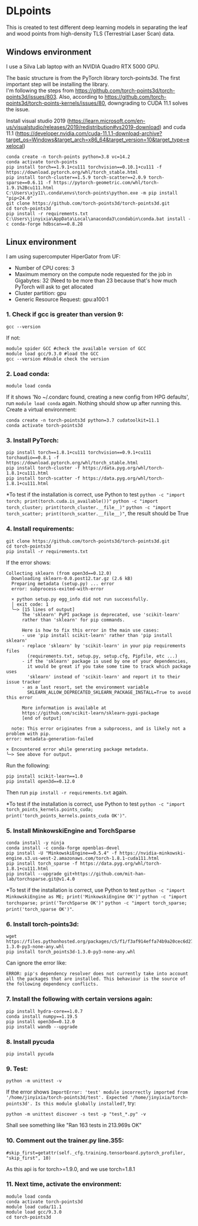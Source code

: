 # DLpoints

This is created to test different deep learning models in separating the leaf and wood points from high-density TLS (Terrestrial Laser Scan) data.

## Windows environment
I use a Silva Lab laptop with an NVIDIA Quadro RTX 5000 GPU.

The basic structure is from the PyTorch library torch-points3d. The first important step will be installing the library.\
I'm following the steps from https://github.com/torch-points3d/torch-points3d/issues/803. Also, according to https://github.com/torch-points3d/torch-points-kernels/issues/80, downgrading to CUDA 11.1 solves the issue. 

Install visual studio 2019 (https://learn.microsoft.com/en-us/visualstudio/releases/2019/redistribution#vs2019-download) and cuda 11.1 (https://developer.nvidia.com/cuda-11.1.1-download-archive?target_os=Windows&target_arch=x86_64&target_version=10&target_type=exelocal)
```
conda create -n torch-points python=3.8 vc=14.2
conda activate torch-points
pip install torch==1.9.1+cu111 torchvision==0.10.1+cu111 -f https://download.pytorch.org/whl/torch_stable.html
pip install torch-cluster==1.5.9 torch-scatter==2.0.9 torch-sparse==0.6.11 -f https://pytorch-geometric.com/whl/torch-1.9.1%2Bcu111.html
C:\Users\xjy11\.conda\envs\torch-points\python.exe -m pip install "pip<24.0"
git clone https://github.com/torch-points3d/torch-points3d.git
cd torch-points3d
pip install -r requirements.txt
C:\Users\jinyixia\AppData\Local\anaconda3\condabin\conda.bat install -c conda-forge hdbscan==0.8.28
```

## Linux environment
I am using supercomputer HiperGator from UF:
- Number of CPU cores: 3
- Maximum memory on the compute node requested for the job in Gigabytes: 32 (Need to be more than 23 because that's how much PyTorch will ask to get allocated
- Cluster partition: gpu
- Generic Resource Request: gpu:a100:1

### 1. Check if gcc is greater than version 9:
```
gcc --version
```
If not:
```
module spider GCC #check the available version of GCC
module load gcc/9.3.0 #load the GCC
gcc --version #double check the version
```
### 2. Load conda:
```
module load conda
```
If it shows 'No ~/.condarc found, creating a new config from HPG defaults', run ```module load conda``` again. Nothing should show up after running this.\
Create a virtual environment:
```
conda create -n torch-points3d python=3.7 cudatoolkit=11.1
conda activate torch-points3d
```
### 3. Install PyTorch:
```
pip install torch==1.8.1+cu111 torchvision==0.9.1+cu111 torchaudio==0.8.1 -f https://download.pytorch.org/whl/torch_stable.html
pip install torch-cluster -f https://data.pyg.org/whl/torch-1.8.1+cu111.html
pip install torch-scatter -f https://data.pyg.org/whl/torch-1.8.1+cu111.html
```
*To test if the installation is correct, use Python to test ```python -c "import torch; print(torch.cuda.is_available())"``` ```python -c "import torch_cluster; print(torch_cluster.__file__)"``` ```python -c "import torch_scatter; print(torch_scatter.__file__)"```, the result should be True
### 4. Install requirements:
```
git clone https://github.com/torch-points3d/torch-points3d.git
cd torch-points3d
pip install -r requirements.txt
```
If the error shows:
```
Collecting sklearn (from open3d==0.12.0)
  Downloading sklearn-0.0.post12.tar.gz (2.6 kB)
  Preparing metadata (setup.py) ... error
  error: subprocess-exited-with-error
  
  × python setup.py egg_info did not run successfully.
  │ exit code: 1
  ╰─> [15 lines of output]
      The 'sklearn' PyPI package is deprecated, use 'scikit-learn'
      rather than 'sklearn' for pip commands.
      
      Here is how to fix this error in the main use cases:
      - use 'pip install scikit-learn' rather than 'pip install sklearn'
      - replace 'sklearn' by 'scikit-learn' in your pip requirements files
        (requirements.txt, setup.py, setup.cfg, Pipfile, etc ...)
      - if the 'sklearn' package is used by one of your dependencies,
        it would be great if you take some time to track which package uses
        'sklearn' instead of 'scikit-learn' and report it to their issue tracker
      - as a last resort, set the environment variable
        SKLEARN_ALLOW_DEPRECATED_SKLEARN_PACKAGE_INSTALL=True to avoid this error
      
      More information is available at
      https://github.com/scikit-learn/sklearn-pypi-package
      [end of output]
  
  note: This error originates from a subprocess, and is likely not a problem with pip.
error: metadata-generation-failed

× Encountered error while generating package metadata.
╰─> See above for output.
```
Run the following:
```
pip install scikit-learn==1.0
pip install open3d==0.12.0
```
Then run ```pip install -r requirements.txt``` again.

*To test if the installation is correct, use Python to test ```python -c "import torch_points_kernels.points_cuda; print('torch_points_kernels.points_cuda OK')"```.
### 5. Install MinkowskiEngine and TorchSparse
```
conda install -y ninja
conda install -c conda-forge openblas-devel
pip install -U "MinkowskiEngine==0.5.4" -f https://nvidia-minkowski-engine.s3.us-west-2.amazonaws.com/torch-1.8.1-cuda111.html
pip install torch_sparse -f https://data.pyg.org/whl/torch-1.8.1+cu111.html
pip install --upgrade git+https://github.com/mit-han-lab/torchsparse.git@v1.4.0
```
*To test if the installation is correct, use Python to test ```python -c "import MinkowskiEngine as ME; print('MinkowskiEngine OK')"``` ```python -c "import torchsparse; print('TorchSparse OK')"``` ```python -c "import torch_sparse; print('torch_sparse OK')"```.
### 6. Install torch-points3d:
```
wget https://files.pythonhosted.org/packages/c5/f1/f3af914effa74b9a20cec6d27896ade54c01af1c402b9e176de56d0150c7/torch_points3d-1.3.0-py3-none-any.whl
pip install torch_points3d-1.3.0-py3-none-any.whl
```
Can ignore the error like: 
```
ERROR: pip's dependency resolver does not currently take into account all the packages that are installed. This behaviour is the source of the following dependency conflicts.
```
### 7. Install the following with certain versions again:
```
pip install hydra-core==1.0.7
conda install numpy==1.19.5
pip install open3d==0.12.0
pip install wandb --upgrade
```
### 8. Install pycuda
```
pip install pycuda
```
### 9. Test:
```
python -m unittest -v
```
If the error shows ```ImportError: 'test' module incorrectly imported from '/home/jinyixia/torch-points3d/test'. Expected '/home/jinyixia/torch-points3d'. Is this module globally installed?```, try:
```
python -m unittest discover -s test -p "test_*.py" -v
```
Shall see something like "Ran 163 tests in 213.969s OK"

### 10. Comment out the trainer.py line.355:
```
#skip_first=getattr(self._cfg.training.tensorboard.pytorch_profiler, "skip_first", 10)
```
As this api is for torch>=1.9.0, and we use torch=1.8.1

### 11. Next time, activate the environment:
```
module load conda
conda activate torch-points3d
module load cuda/11.1
module load gcc/9.3.0
cd torch-points3d
```
